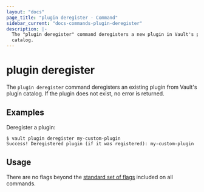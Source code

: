 ```yaml
---
layout: "docs"
page_title: "plugin deregister - Command"
sidebar_current: "docs-commands-plugin-deregister"
description: |-
  The "plugin deregister" command deregisters a new plugin in Vault's plugin
  catalog.
---
```


# plugin deregister

The `plugin deregister` command deregisters an existing plugin from Vault's
plugin catalog. If the plugin does not exist, no error is returned.

## Examples

Deregister a plugin:

```text
$ vault plugin deregister my-custom-plugin
Success! Deregistered plugin (if it was registered): my-custom-plugin
```

## Usage

There are no flags beyond the [standard set of flags](/docs/commands/index.html)
included on all commands.
